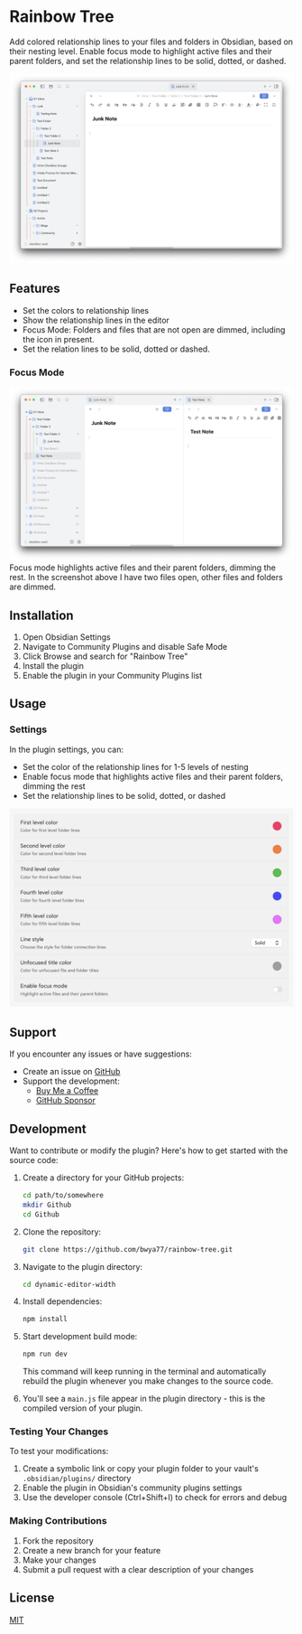 # Rainbow Tree

Add colored relationship lines to your files and folders in Obsidian, based on their nesting level. Enable focus mode to highlight active files and their parent folders, and set the relationship lines to be solid, dotted, or dashed.

![rainbowtree plugin](/images/rainbow_tree.png) 

## Features

- Set the colors to relationship lines
- Show the relationship lines in the editor
- Focus Mode: Folders and files that are not open are dimmed, including the icon in present.
- Set the relation lines to be solid, dotted or dashed.

### Focus Mode
![focus mode](/images/focusmode.png) 
Focus mode highlights active files and their parent folders, dimming the rest. In the screenshot above I have two files open, other files and folders are dimmed.

## Installation

1. Open Obsidian Settings
2. Navigate to Community Plugins and disable Safe Mode
3. Click Browse and search for "Rainbow Tree"
4. Install the plugin
5. Enable the plugin in your Community Plugins list

## Usage

### Settings

In the plugin settings, you can:

- Set the color of the relationship lines for 1-5 levels of nesting
- Enable focus mode that highlights active files and their parent folders, dimming the rest
- Set the relationship lines to be solid, dotted, or dashed

![Settings Panel](/images/settings.png)


## Support

If you encounter any issues or have suggestions:

- Create an issue on [GitHub](https://github.com/bwya77/rainbow-tree/issues)
- Support the development:
  - [Buy Me a Coffee](https://buymeacoffee.com/bwya77)
  - [GitHub Sponsor](https://github.com/sponsors/bwya77)

## Development

Want to contribute or modify the plugin? Here's how to get started with the source code:

1. Create a directory for your GitHub projects:
   ```bash
   cd path/to/somewhere
   mkdir Github
   cd Github
   ```

2. Clone the repository:
   ```bash
   git clone https://github.com/bwya77/rainbow-tree.git
   ```

3. Navigate to the plugin directory:
   ```bash
   cd dynamic-editor-width
   ```

4. Install dependencies:
   ```bash
   npm install
   ```

5. Start development build mode:
   ```bash
   npm run dev
   ```
   This command will keep running in the terminal and automatically rebuild the plugin whenever you make changes to the source code.

6. You'll see a `main.js` file appear in the plugin directory - this is the compiled version of your plugin.

### Testing Your Changes

To test your modifications:

1. Create a symbolic link or copy your plugin folder to your vault's `.obsidian/plugins/` directory
2. Enable the plugin in Obsidian's community plugins settings
3. Use the developer console (Ctrl+Shift+I) to check for errors and debug

### Making Contributions

1. Fork the repository
2. Create a new branch for your feature
3. Make your changes
4. Submit a pull request with a clear description of your changes

## License

[MIT](https://github.com/bwya77/rainbow-tree/blob/main/LICENSE)
